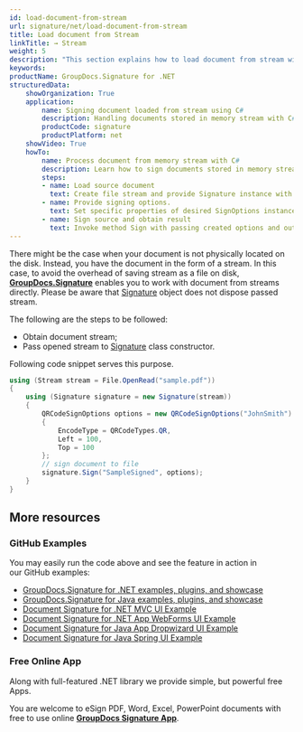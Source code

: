 ```yaml
---
id: load-document-from-stream
url: signature/net/load-document-from-stream
title: Load document from Stream
linkTitle: → Stream
weight: 5
description: "This section explains how to load document from stream with GroupDocs.Signature API."
keywords: 
productName: GroupDocs.Signature for .NET
structuredData:
    showOrganization: True
    application:    
        name: Signing document loaded from stream using C#    
        description: Handling documents stored in memory stream with C# language by GroupDocs.Signature for .NET APIs
        productCode: signature
        productPlatform: net 
    showVideo: True
    howTo:
        name: Process document from memory stream with C# 
        description: Learn how to sign documents stored in memory stream with C#
        steps:
        - name: Load source document
          text: Create file stream and provide Signature instance with it as a constructor parameter. 
        - name: Provide signing options. 
          text: Set specific properties of desired SignOptions instance.
        - name: Sign source and obtain result 
          text: Invoke method Sign with passing created options and output file data. You can save signed file using file path or stream.
---
```

There might be the case when your document is not physically located on the disk. Instead, you have the document in the form of a stream. In this case, to avoid the overhead of saving stream as a file on disk, [**GroupDocs.Signature**](https://products.groupdocs.com/signature/net) enables you to work with document from streams directly. Please be aware that [Signature](https://reference.groupdocs.com/signature/net/groupdocs.signature/signature) object does not dispose passed stream.

The following are the steps to be followed:

* Obtain document stream;
* Pass opened stream to [Signature](https://reference.groupdocs.com/signature/net/groupdocs.signature/signature) class constructor.

Following code snippet serves this purpose.

```csharp
using (Stream stream = File.OpenRead("sample.pdf"))
{
    using (Signature signature = new Signature(stream))
    {
        QRCodeSignOptions options = new QRCodeSignOptions("JohnSmith")
        {
            EncodeType = QRCodeTypes.QR,
            Left = 100,
            Top = 100
        };
        // sign document to file
        signature.Sign("SampleSigned", options);
    }
}
```

## More resources

### GitHub Examples

You may easily run the code above and see the feature in action in our GitHub examples:

* [GroupDocs.Signature for .NET examples, plugins, and showcase](https://github.com/groupdocs-signature/GroupDocs.Signature-for-.NET)
* [GroupDocs.Signature for Java examples, plugins, and showcase](https://github.com/groupdocs-signature/GroupDocs.Signature-for-Java)
* [Document Signature for .NET MVC UI Example](https://github.com/groupdocs-signature/GroupDocs.Signature-for-.NET-MVC)
* [Document Signature for .NET App WebForms UI Example](https://github.com/groupdocs-signature/GroupDocs.Signature-for-.NET-WebForms)
* [Document Signature for Java App Dropwizard UI Example](https://github.com/groupdocs-signature/GroupDocs.Signature-for-Java-Dropwizard)
* [Document Signature for Java Spring UI Example](https://github.com/groupdocs-signature/GroupDocs.Signature-for-Java-Spring)

### Free Online App

Along with full-featured .NET library we provide simple, but powerful free Apps.

You are welcome to eSign PDF, Word, Excel, PowerPoint documents with free to use online **[GroupDocs Signature App](https://products.groupdocs.app/signature)**.